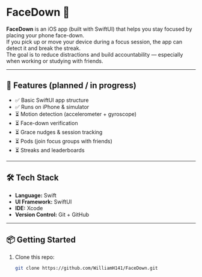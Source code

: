  # FaceDown 📱

**FaceDown** is an iOS app (built with SwiftUI) that helps you stay focused by placing your phone face-down.  
If you pick up or move your device during a focus session, the app can detect it and break the streak.  
The goal is to reduce distractions and build accountability — especially when working or studying with friends.

---

## 🚀 Features (planned / in progress)
- ✅ Basic SwiftUI app structure
- ✅ Runs on iPhone & simulator
- ⏳ Motion detection (accelerometer + gyroscope)
- ⏳ Face-down verification
- ⏳ Grace nudges & session tracking
- ⏳ Pods (join focus groups with friends)
- ⏳ Streaks and leaderboards

---

## 🛠 Tech Stack
- **Language:** Swift
- **UI Framework:** SwiftUI
- **IDE:** Xcode
- **Version Control:** Git + GitHub

---

## 📦 Getting Started
1. Clone this repo:
   ```bash
   git clone https://github.com/WilliamH141/FaceDown.git
